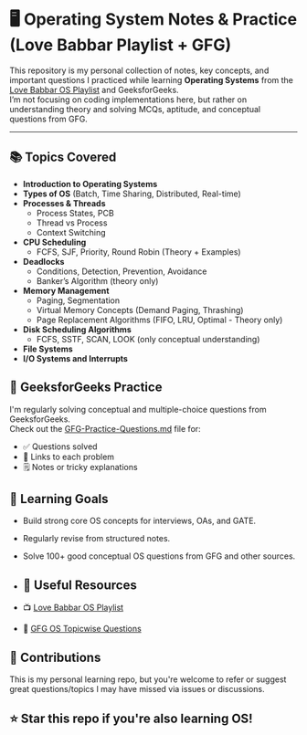 # 🖥️ Operating System Notes & Practice (Love Babbar Playlist + GFG)

This repository is my personal collection of notes, key concepts, and important questions I practiced while learning **Operating Systems** from the [Love Babbar OS Playlist](https://www.youtube.com/playlist?list=PLDzeHZWIZsTryvtXdMr6rPh4IDexB5NIA) and GeeksforGeeks.  
I’m not focusing on coding implementations here, but rather on understanding theory and solving MCQs, aptitude, and conceptual questions from GFG.

---

## 📚 Topics Covered

- **Introduction to Operating Systems**
- **Types of OS** (Batch, Time Sharing, Distributed, Real-time)
- **Processes & Threads**
  - Process States, PCB
  - Thread vs Process
  - Context Switching
- **CPU Scheduling**
  - FCFS, SJF, Priority, Round Robin (Theory + Examples)
- **Deadlocks**
  - Conditions, Detection, Prevention, Avoidance
  - Banker’s Algorithm (theory only)
- **Memory Management**
  - Paging, Segmentation
  - Virtual Memory Concepts (Demand Paging, Thrashing)
  - Page Replacement Algorithms (FIFO, LRU, Optimal - Theory only)
- **Disk Scheduling Algorithms**
  - FCFS, SSTF, SCAN, LOOK (only conceptual understanding)
- **File Systems**
- **I/O Systems and Interrupts**


## 🧠 GeeksforGeeks Practice

I'm regularly solving conceptual and multiple-choice questions from GeeksforGeeks.  
Check out the [GFG-Practice-Questions.md](./GFG-Practice-Questions.md) file for:

- ✅ Questions solved
- 🔗 Links to each problem
- 🗒️ Notes or tricky explanations


## 🧾 Learning Goals

- Build strong core OS concepts for interviews, OAs, and GATE.
- Regularly revise from structured notes.
- Solve 100+ good conceptual OS questions from GFG and other sources.

- ## 📌 Useful Resources

- 📺 [Love Babbar OS Playlist](https://www.youtube.com/playlist?list=PLDzeHZWIZsTryvtXdMr6rPh4IDexB5NIA)
- 🧠 [GFG OS Topicwise Questions](https://practice.geeksforgeeks.org/explore/?category%5B%5D=Operating%20Systems&page=1)

## 🙌 Contributions

This is my personal learning repo, but you're welcome to refer or suggest great questions/topics I may have missed via issues or discussions.

## ⭐ Star this repo if you're also learning OS!
